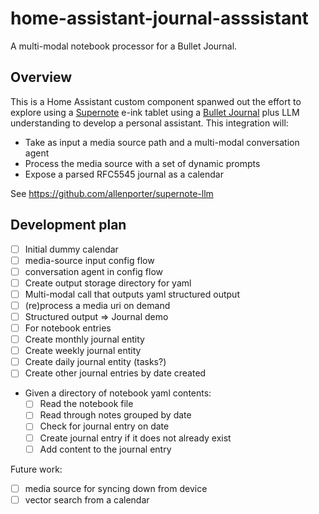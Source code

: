 # home-assistant-journal-asssistant

A multi-modal notebook processor for a Bullet Journal.

## Overview

This is a Home Assistant custom component spanwed out the effort to
explore using a [Supernote](https://supernote.com/) e-ink tablet using a [Bullet Journal](https://www.youtube.com/watch?v=fm15cmYU0IM) plus
LLM understanding to develop a personal assistant. This integration will:

- Take as input a media source path and a multi-modal conversation agent
- Process the media source with a set of dynamic prompts
- Expose a parsed RFC5545 journal as a calendar

See https://github.com/allenporter/supernote-llm

## Development plan

- [ ] Initial dummy calendar
- [ ] media-source input config flow
- [ ] conversation agent in config flow
- [ ] Create output storage directory for yaml
- [ ] Multi-modal call that outputs yaml structured output
- [ ] (re)process a media uri on demand
- [ ] Structured output => Journal demo
- [ ] For notebook entries
- [ ] Create monthly journal entity
- [ ] Create weekly journal entity
- [ ] Create daily journal entity (tasks?)
- [ ] Create other journal entries by date created
- Given a directory of notebook yaml contents:
  - [ ] Read the notebook file
  - [ ] Read through notes grouped by date
  - [ ] Check for journal entry on date
  - [ ] Create journal entry if it does not already exist
  - [ ] Add content to the journal entry

Future work:
- [ ] media source for syncing down from device
- [ ] vector search from a calendar
